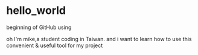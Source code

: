 # hello_world
beginning of GitHub using

oh I'm mike,a student coding in Taiwan.
and i want to learn how to use this convenient & useful tool for my project
